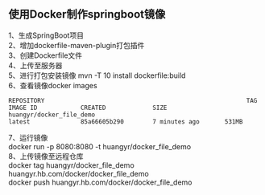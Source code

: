 ## 使用Docker制作springboot镜像

1、生成SpringBoot项目  
2、增加dockerfile-maven-plugin打包插件  
3、创建Dockerfile文件  
4、上传至服务器  
5、进行打包安装镜像
mvn -T 10 install dockerfile:build  
6、查看镜像docker images  
```
REPOSITORY                                                        TAG                 IMAGE ID            CREATED             SIZE  
huangyr/docker_file_demo                                          latest              85a66605b290        7 minutes ago       531MB  
```  
7、运行镜像  
docker run  -p 8080:8080 -t huangyr/docker_file_demo    
8、上传镜像至远程仓库    
docker tag huangyr/docker_file_demo huangyr.hb.com/docker/docker_file_demo  
docker push huangyr.hb.com/docker/docker_file_demo  

